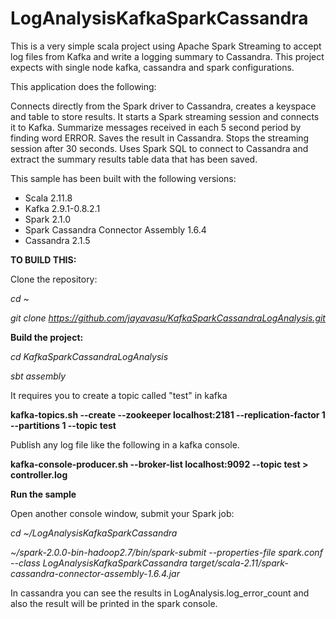 # LogAnalysisKafkaSparkCassandra
This is a very simple scala project using Apache Spark Streaming to accept log files from Kafka and write a logging summary to Cassandra.
This project expects with single node kafka, cassandra and spark configurations.

This application does the following:

Connects directly from the Spark driver to Cassandra, creates a keyspace and table to store results.
It starts a Spark streaming session and connects it to Kafka. Summarize messages received in each 5 second period by finding word ERROR. 
Saves the result in Cassandra.
Stops the streaming session after 30 seconds.
Uses Spark SQL to connect to Cassandra and extract the summary results table data that has been saved.

This sample has been built with the following versions:
- Scala 2.11.8
- Kafka 2.9.1-0.8.2.1
- Spark 2.1.0
- Spark Cassandra Connector Assembly 1.6.4
- Cassandra 2.1.5

**TO BUILD THIS:**

Clone the repository:

*cd ~*

*git clone https://github.com/jayavasu/KafkaSparkCassandraLogAnalysis.git*

**Build the project:**

*cd KafkaSparkCassandraLogAnalysis*

*sbt assembly*

It requires you to create a topic called "test" in kafka

**kafka-topics.sh --create --zookeeper localhost:2181 --replication-factor 1 --partitions 1 --topic test**


Publish any log file like the following in a kafka console.

**kafka-console-producer.sh --broker-list localhost:9092 --topic test > controller.log**


**Run the sample**

Open another console window, submit your Spark job:

*cd ~/LogAnalysisKafkaSparkCassandra*

*~/spark-2.0.0-bin-hadoop2.7/bin/spark-submit --properties-file spark.conf --class LogAnalysisKafkaSparkCassandra target/scala-2.11/spark-cassandra-connector-assembly-1.6.4.jar*

In cassandra you can see the results in LogAnalysis.log_error_count and also the result will be printed in the spark console.